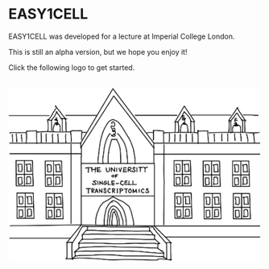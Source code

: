 # EASY1CELL

EASY1CELL was developed for a lecture at Imperial College London.

This is still an alpha version, but we hope you enjoy it!

Click the following logo to get started.<br><br>

[<img src="images/EASY1CELL.png" width="500px">](https://keita-iida.github.io/EASY1CELL/)
